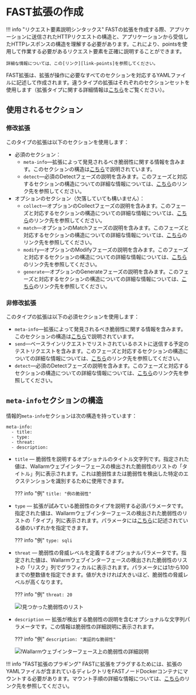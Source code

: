 [link-points]:          points/intro.md
[link-detect]:          detect/phase-detect.md
[link-collect]:         phase-collect.md
[link-match]:           phase-match.md
[link-modify]:          phase-modify.md
[link-send]:            phase-send.md
[link-generate]:        phase-generate.md
[link-extensions]:      using-extension.md
[link-ext-logic]:       logic.md
[link-vuln-list]:       ../VULN-LIST.md

[img-vulns]:            ../../images/fast/dsl/en/create-extension/vulnerabilities.png
[img-vuln-details]:     ../../images/fast/dsl/en/create-extension/vuln_details.png

[anchor-meta-info]:     #meta-infoセクションの構造

# FAST拡張の作成

!!! info "リクエスト要素説明シンタックス"
    FASTの拡張を作成する際、アプリケーションに送信されたHTTPリクエストの構造と、アプリケーションから受信したHTTPレスポンスの構造を理解する必要があります。これにより、pointsを使用して作業する必要があるリクエスト要素を正確に説明することができます。

    詳細な情報については、この[リンク][link-points]を参照してください。

FAST拡張は、拡張が操作に必要なすべてのセクションを対応するYAMLファイルに記述して作成されます。違うタイプの拡張はそれぞれのセクションセットを使用します（拡張タイプに関する詳細情報は[こちら][link-ext-logic]をご覧ください）。

##  使用されるセクション

### 修改拡張

このタイプの拡張は以下のセクションを使用します：
* 必須のセクション：
    * `meta-info`—拡張によって発見されるべき脆弱性に関する情報を含みます。このセクションの構造は[こちら][anchor-meta-info]で説明されています。
    * `detect`—必須のDetectフェーズの説明を含みます。このフェーズと対応するセクションの構造についての詳細な情報については、[こちら][link-detect]のリンク先を参照してください。
* オプションのセクション（欠落していても構いません）：
    * `collect`—オプションのCollectフェーズの説明を含みます。このフェーズと対応するセクションの構造についての詳細な情報については、[こちら][link-collect]のリンク先を参照してください。
    * `match`—オプションのMatchフェーズの説明を含みます。このフェーズと対応するセクションの構造についての詳細な情報については、[こちら][link-match]のリンク先を参照してください。
    * `modify`—オプションのModifyフェーズの説明を含みます。このフェーズと対応するセクションの構造についての詳細な情報については、[こちら][link-modify]のリンク先を参照してください。
    * `generate`—オプションのGenerateフェーズの説明を含みます。このフェーズと対応するセクションの構造についての詳細な情報については、[こちら][link-generate]のリンク先を参照してください。


### 非修改拡張

このタイプの拡張は以下の必須セクションを使用します：
* `meta-info`—拡張によって発見されるべき脆弱性に関する情報を含みます。このセクションの構造は[こちら][anchor-meta-info]で説明されています。
* `send`—ベースラインリクエストでリストされているホストに送信する予定のテストリクエストを含みます。このフェーズと対応するセクションの構造についての詳細な情報については、[こちら][link-send]のリンク先を参照してください。
* `detect`—必須のDetectフェーズの説明を含みます。このフェーズと対応するセクションの構造についての詳細な情報については、[こちら][link-detect]のリンク先を参照してください。


##  `meta-info`セクションの構造

情報的`meta-info`セクションは次の構造を持っています：

```
meta-info:
  - title:
  - type:
  - threat:
  - description:
```

* `title` — 脆弱性を説明するオプショナルのタイトル文字列です。指定された値は、Wallarmウェブインターフェースの検出された脆弱性のリストの「タイトル」列に表示されます。これは脆弱性または脆弱性を検出した特定のエクステンションを識別するために使用できます。

    ??? info "例"
        `title: "例の脆弱性"`

* `type` — 拡張が試みている脆弱性のタイプを説明する必須パラメータです。指定された値は、Wallarmウェブインターフェースの検出された脆弱性のリストの「タイプ」列に表示されます。パラメータには[こちら][link-vuln-list]に記述されている値のいずれかを指定できます。

    ??? info "例"
        `type: sqli`    

* `threat` — 脆弱性の脅威レベルを定義するオプショナルパラメータです。指定された値は、Wallarmウェブインターフェースの検出された脆弱性のリストの「リスク」列でグラフィカルに表示されます。パラメータには1から100までの整数値を指定できます。値が大きければ大きいほど、脆弱性の脅威レベルが高くなります。

    ??? info "例"
        `threat: 20`
    
    ![!見つかった脆弱性のリスト][img-vulns]

* `description` — 拡張が検出する脆弱性の説明を含むオプショナルな文字列パラメータです。この情報は脆弱性の詳細説明に表示されます。

    ??? info "例"
        `description: "実証的な脆弱性"`
    
    ![!Wallarmウェブインターフェース上の脆弱性の詳細説明][img-vuln-details]

!!! info "FAST拡張のプラギング"
    FASTに拡張をプラグするためには、拡張のYAMLファイルが含まれているディレクトリをFASTノードDockerコンテナにマウントする必要があります。マウント手順の詳細な情報については、[こちら][link-extensions]のリンク先を参照してください。